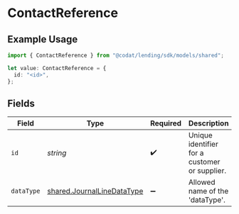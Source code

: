 # ContactReference

## Example Usage

```typescript
import { ContactReference } from "@codat/lending/sdk/models/shared";

let value: ContactReference = {
  id: "<id>",
};
```

## Fields

| Field                                                                           | Type                                                                            | Required                                                                        | Description                                                                     |
| ------------------------------------------------------------------------------- | ------------------------------------------------------------------------------- | ------------------------------------------------------------------------------- | ------------------------------------------------------------------------------- |
| `id`                                                                            | *string*                                                                        | :heavy_check_mark:                                                              | Unique identifier for a customer or supplier.                                   |
| `dataType`                                                                      | [shared.JournalLineDataType](../../../sdk/models/shared/journallinedatatype.md) | :heavy_minus_sign:                                                              | Allowed name of the 'dataType'.                                                 |